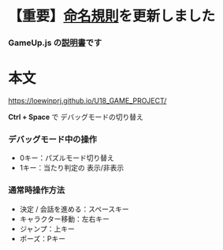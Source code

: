 # 【重要】<a href="https://github.com/loewinprj/U18_GAME_PROJECT/blob/master/markdown/Syntax%20Rule.md">命名規則</a>を更新しました

### GameUp.js の<a href="https://github.com/loewinprj/U18_GAME_PROJECT/blob/master/markdown/How%20to%20use%20GameUp.md">説明書</a>です  

# 本文
https://loewinprj.github.io/U18_GAME_PROJECT/  

<b>Ctrl + Space</b> で デバッグモードの切り替え

### デバッグモード中の操作  
* 0キー：パズルモード切り替え  
* 1キー：当たり判定の 表示/非表示  

### 通常時操作方法
* 決定 / 会話を進める：スペースキー
* キャラクター移動：左右キー
* ジャンプ：上キー
* ポーズ：Pキー
